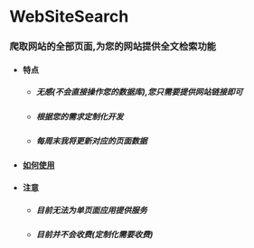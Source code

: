 # WebSiteSearch
### 爬取网站的全部页面,为您的网站提供全文检索功能

- #### 特点
    - ##### 无感(不会直接操作您的数据库),您只需要提供网站链接即可
    - ##### 根据您的需求定制化开发
    - ##### 每周末我将更新对应的页面数据

- #### [如何使用](https://www.dongkji.com/pc/page/website.html)
- #### 注意
    - ##### 目前无法为单页面应用提供服务
    - ##### 目前并不会收费(定制化需要收费)
